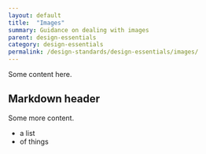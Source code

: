 ```yaml
---
layout: default
title:  "Images"
summary: Guidance on dealing with images
parent: design-essentials
category: design-essentials
permalink: /design-standards/design-essentials/images/
---
```


Some content here.

## Markdown header

Some more content.

* a list
* of things
